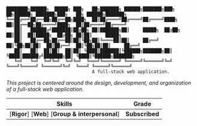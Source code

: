 ```

████████╗██████╗  █████╗ ███╗   ██╗███████╗ ██████╗███████╗███╗   ██╗██████╗ ███████╗███╗   ██╗ ██████╗███████╗
╚══██╔══╝██╔══██╗██╔══██╗████╗  ██║██╔════╝██╔════╝██╔════╝████╗  ██║██╔══██╗██╔════╝████╗  ██║██╔════╝██╔════╝
   ██║   ██████╔╝███████║██╔██╗ ██║███████╗██║     █████╗  ██╔██╗ ██║██║  ██║█████╗  ██╔██╗ ██║██║     █████╗  
   ██║   ██╔══██╗██╔══██║██║╚██╗██║╚════██║██║     ██╔══╝  ██║╚██╗██║██║  ██║██╔══╝  ██║╚██╗██║██║     ██╔══╝  
   ██║   ██║  ██║██║  ██║██║ ╚████║███████║╚██████╗███████╗██║ ╚████║██████╔╝███████╗██║ ╚████║╚██████╗███████╗
   ╚═╝   ╚═╝  ╚═╝╚═╝  ╚═╝╚═╝  ╚═══╝╚══════╝ ╚═════╝╚══════╝╚═╝  ╚═══╝╚═════╝ ╚══════╝╚═╝  ╚═══╝ ╚═════╝╚══════╝                                                                                                               
                                A full-stack web application.                                                          
```

*This project is centered around the design, development, and organization of a full-stack web application.*


 Skills | Grade |
:------:|:-----:|
[**Rigor**] [**Web**] [**Group & interpersonal**]  | **Subscribed**
<!--- **:white_check_mark: 125%** --->

<!---

## Index
* **[Mandatory part](#mandatory-part)**
  * **[Summary](#summary)**
  * **[Structure](#structure)**
* **[Tools](#tools)**
  * **[Docker](#docker)**
  * **[Alpine linux](#alpine-linux)**
  * **[openssl](#openssl)**
* **[Study resources](#study-resources)**
* **[Workflow](https://github.com/users/faleite/projects/1)**

## Mandatory part
### Summary
*This document describes a system administration exercise using Docker. The goal is to broaden students' knowledge of system administration by virtualizing multiple Docker images in a personal virtual machine. The exercise is divided into mandatory and bonus parts, with specific guidelines for each stage. The mandatory part requires setting up an infrastructure with services such as Nginx, WordPress, and MariaDB, using volumes to store the database and site files. The bonus part offers options to expand the infrastructure, including implementing a Redis cache, FTP server, and other services at the student's discretion. The document provides detailed instructions on project structure, requirements, resources, and submission and evaluation methods.*

### Structure
```bash
.
├── Makefile
└── srcs
    ├── .env
    ├── docker-compose.yml
    └── requirements
        ├── bonus
        ├── mariadb
        │   ├── .dockerignore
        │   ├── Dockerfile
        │   └── conf
        ├── nginx
        │   ├── .dockerignore
        │   ├── Dockerfile
        │   └── conf
        ├──  wordpress
        │  ├── .dockerignore
        │  ├── Dockerfile
        │  └── conf
        └── tools
            ├── .dockerignore
            ├── Dockerfile
            └── conf
```     

- **Guidelines:**
    - [ ] Volumes: `WordPress database`, `WordPress site files`
        - [ ] Must be available in the `/home/<login>/data` folder of the host machine using **Docker**.
    - [ ] Containers to be placed:
        - [ ] `NGINX` (with TLS v1.2)
        - [ ] `WordPress` (with configured php-fpm)
        - [ ] `MARIADB` (without NGINX)
 
---
- **Work Environment:** 
    - [ ] The project must be carried out in a virtual machine.
- **Project Structure:** 
    - [ ] All configuration files must be in the `"srcs"` folder. 
    - [ ] A `Makefile` in the root directory will set up the entire application, 
    - [ ] including building the Docker images using the "docker-compose.yml" file.
    ### Infrastructure to be created:
    - **Objective:** Create a small infrastructure composed of different services, using:
        - [ ] `Docker Compose` in a `virtual machine`. 
            - [ ] Each service must run in a **dedicated container**, 
            - [ ] built from the _second-to-last stable version of_ `Alpine` or `Debian`.

    - **Services:** 
        - [ ] `NGINX` container with TLSv1.2 or TLSv1.3.
        - [ ] `WordPress` + `php-fpm` container (installed and configured) without `nginx`.
        - [ ] `MariaDB` container.
    - **Volumes:** 
        - [ ] Volume for the `WordPress database`.
        - [ ] Volume for the `WordPress site files`.
    - **Docker Network:** 
        - [ ] A Docker network must connect the containers.
    - **Restrictions:** 
        - [ ] The use of "network: host", "--link" or "links:" is prohibited.
        - [ ] Containers cannot be started with infinite loop commands.
        - [ ] The "latest" tag is prohibited.
        - [ ] Passwords should not be included in Dockerfiles.

    - **Environment variables:** should be used, preferably stored
        - [ ] in a `".env"` file 
        - [ ] and `Docker Secrets` for sensitive information.

    - **Access to Infrastructure:** 
        - [ ] The `NGINX` container must be the only entry point, through **port 443**, using the TLSv1.2 or TLSv1.3 protocol.

    - **WordPress Configuration:** 
        - [ ] The WordPress database must have two users, one of which is the administrator. 
            - [ ] The administrator's username cannot contain "admin" or "administrator".
    - **Domain:** 
        - [ ] The domain `"login.42.fr"` (replacing "login" with the student's login) must be configured to point to the local IP address.
    - **Security:** 
        -  [ ] Credentials, API keys, and passwords must be stored locally and ignored by Git for security reasons.

[↑ Index ↑](#index)

## Tools

### Docker

#### Build a container Docker:
- `docker build path/to/Dockerfile` *or*
- `docker build .` *-> Dockerfile in the current directory*
- `docker build -t container_name .` *-> you can give a name to the container*

#### Show the available images on your machine:
- `docker image ls`
- Initialize a container:
  - `docker run -it container-name` *-> `-it`: open the terminal of the container*
- Show the running containers:
  - `docker ps`
  - `docker ps -a` *-> show all containers including the stopped ones*
 
#### Stop a container:
- `docker stop container_id` *-> stop the container*
- `docker rm container_id` *-> remove the container*
- `docker rmi image_id` *-> remove the image*
- `docker rm $(docker ps -aqf status=exited)` *-> remove all the stopped containers*

#### Dockerfile
1. **FROM**: Imagem base
 - I used the [alpine](https://alpinelinux.org/releases/)

#### Others useful commands
- `mkdir -p /path/to/directory` *-> create a directory and its parent directories if they don't exist*

[↑ Index ↑](#index)

### [Alpine linux](https://docs.alpinelinux.org/user-handbook/0.1a/Working/apk.html)
- **`apk`**: Alpine Package Keeper
  - `apk add package_name` *-> install a package*
  - `apk del package_name` *-> remove a package*
  - `apk search package_name` *-> search for a package*
  - `apk update` *-> update the package list*
  - `apk upgrade` *-> upgrade the installed packages*

[↑ Index ↑](#index)

### openssl
***open source cryptography library that is widely used to create and manage SSL/TLS certificates***
- The `openssl req` command is used to create and process Certificate Signing Requests (CSRs).
    - It can be used to generate a new self-signed certificate or to create a CSR that can be sent to a Certificate Authority (CA) to obtain a signed certificate.

*Context of the Dockerfile:*

```dockerfile
# First option
openssl req -x509 -nodes -out /etc/nginx/ssl/inception.crt -keyout /etc/nginx/ssl/inception.key -subj "/C=PT/ST=Lisbon/L=Lisbon/O=42 School/OU=faaraujo/CN=faaraujo/"
# "/C=FR/ST=IDF/L=Paris/O=42/OU=42/CN=login.42.fr/UID=login"

# Second option
RUN openssl req -newkey rsa:4096 -x509 -sha256 -days 365 -nodes \
    -out /etc/nginx/ssl/inception.crt \
    -keyout /etc/nginx/ssl/inception.key \
    -subj "/C=PT/ST=Lisbon/L=Lisbon/O=42 School/OU=faaraujo/CN=faaraujo/"
```

Explanation of the flags used:
- `-newkey rsa:4096`: Generates a new 4096-bit RSA private key.
- `-sha256`: Uses the SHA-256 hash algorithm.
- `-days 365`: Sets the certificate validity to 365 days.
- `-x509`: Generates a self-signed certificate instead of a CSR.
- `-nodes`: Does not encrypt the private key.
- `-out`: Specifies the output file for the certificate.
- `-keyout`: Specifies the output file for the private key.
- `-subj`: Sets the subject fields of the certificate:
    - `/C`: *-> Country*
    - `/ST`: *-> State*
    - `/L`: *-> Locality*
    - `/O`: *-> Organization*
    - `/OU`: *-> Organizational Unit*
    - `/CN`: *-> Common Name*
    - `/UID`: *-> User ID*

[↑ Index ↑](#index)

## Study resources
- [Inception Tutorial -> **grademe**](https://tuto.grademe.fr/inception/)
- [Docker](https://docs.docker.com/manuals/)
- [Alpine Linux](https://alpinelinux.org/releases/)
- [Nginx](https://nginx.org/en/docs/)

[↑ Index ↑](#index)